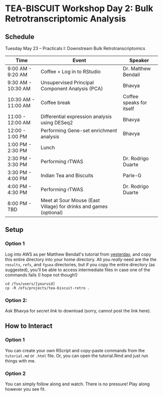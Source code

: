 # TEA-BISCUIT Workshop Day 2: Bulk Retrotranscriptomic Analysis


## Schedule
Tuesday May 23 – Practicals I: Downstream Bulk Retrotranscriptomics

| Time | Event | Speaker | 
| ------------- | ------------- | ------------- |
| 9:00 AM - 9:20 AM | Coffee + Log in to RStudio | Dr. Matthew Bendall | 
| 9:30 AM - 10:30 AM | Unsupervised Principal Component Analysis (PCA) | Bhavya |
| 10:30 AM - 11:00 AM | Coffee break | Coffee speaks for itself |
| 11:00 - 12:00 AM | Differential expression analysis using DESeq2 | Bhavya |
| 12:00 - 1:00 PM | Performing Gene-set enrichment analysis | Bhavya |
| 1:00 PM - 2:30 PM | Lunch | |
| 2:30 PM - 3:30 PM | Performing rTWAS | Dr. Rodrigo Duarte | 
| 3:30 PM - 4:00 PM | Indian Tea and Biscuits | Parle-G |
| 4:00 PM - 4:30 PM | Performing rTWAS | Dr. Rodrigo Duarte | 
| 8:00 PM - TBD | Meet at Sour Mouse (East Village) for drinks and games (optional) | |


## Setup

### Option 1

Log into AWS as per Matthew Bendall's tutorial from [yesterday](https://github.com/nixonlab/teabiscuit), and copy this entire directory into your home directory. All you *really* need are the the `results`, `refs`, and `fgsea` directories, but if you copy the entire directory (as suggested), you'll be able to access intermediate files in case one of the commands fails (I hope not though!)

```
cd /fsx/users/[youruid]
cp -R /efs/projects/tea-biscuit-retro . 
```

### Option 2:

Ask Bhavya for *secret link* to download (sorry, cannot post the link here).

## How to Interact

### Option 1

You can create your own RScript and copy-paste commands from the `tutorial.md` or `.html` file. Or, you can open the tutorial.Rmd and just run things with me. 

### Option 2

You can simply follow along and watch. There is no pressure! Play along however you see fit. 
